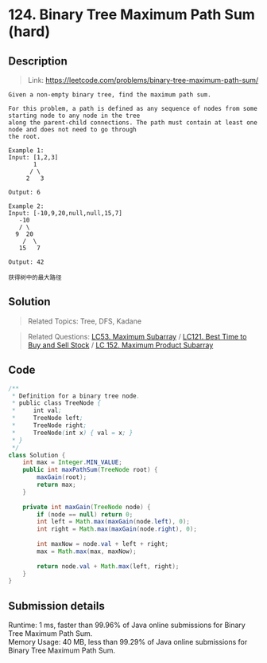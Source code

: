 # 124. Binary Tree Maximum Path Sum (hard)

## Description

> Link: https://leetcode.com/problems/binary-tree-maximum-path-sum/

```
Given a non-empty binary tree, find the maximum path sum.

For this problem, a path is defined as any sequence of nodes from some starting node to any node in the tree 
along the parent-child connections. The path must contain at least one node and does not need to go through
the root.

Example 1:
Input: [1,2,3]
       1
      / \
     2   3

Output: 6

Example 2:
Input: [-10,9,20,null,null,15,7]
   -10
   / \
  9  20
    /  \
   15   7

Output: 42

获得树中的最大路径

```


## Solution

> Related Topics: Tree, DFS, Kadane

> Related Questions: [LC53. Maximum Subarray](https://github.com/Zingg7/LeetCode/blob/master/53.%20Maximum%20Subarray.md) / 
[LC121. Best Time to Buy and Sell Stock](https://github.com/Zingg7/LeetCode/blob/master/121.%20Best%20Time%20to%20Buy%20and%20Sell%20Stock.md) / [LC 152. Maximum Product Subarray](https://github.com/Zingg7/LeetCode/blob/master/152.%20Maximum%20Product%20Subarray.md)



### 
> 


## Code

```java
/**
 * Definition for a binary tree node.
 * public class TreeNode {
 *     int val;
 *     TreeNode left;
 *     TreeNode right;
 *     TreeNode(int x) { val = x; }
 * }
 */
class Solution {
    int max = Integer.MIN_VALUE;
    public int maxPathSum(TreeNode root) {
        maxGain(root);
        return max;
    }
    
    private int maxGain(TreeNode node) {
        if (node == null) return 0;
        int left = Math.max(maxGain(node.left), 0);
        int right = Math.max(maxGain(node.right), 0);
        
        int maxNow = node.val + left + right;
        max = Math.max(max, maxNow);
        
        return node.val + Math.max(left, right);
    }
}

```

## Submission details
Runtime: 1 ms, faster than 99.96% of Java online submissions for Binary Tree Maximum Path Sum.<br>
Memory Usage: 40 MB, less than 99.29% of Java online submissions for Binary Tree Maximum Path Sum.
